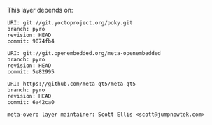 This layer depends on:

    URI: git://git.yoctoproject.org/poky.git
    branch: pyro
    revision: HEAD
    commit: 9074fb4

    URI: git://git.openembedded.org/meta-openembedded
    branch: pyro
    revision: HEAD
    commit: 5e82995

    URI: https://github.com/meta-qt5/meta-qt5
    branch: pyro
    revision: HEAD
    commit: 6a42ca0

    meta-overo layer maintainer: Scott Ellis <scott@jumpnowtek.com>
